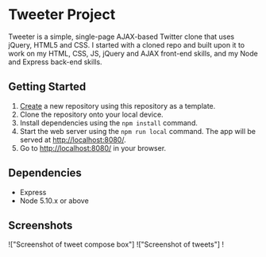 # Tweeter Project

Tweeter is a simple, single-page AJAX-based Twitter clone that uses jQuery, HTML5 and CSS. I started with a cloned repo and built upon it to work on my HTML, CSS, JS, jQuery and AJAX front-end skills, and my Node and Express back-end skills.



## Getting Started

1. [Create](https://docs.github.com/en/repositories/creating-and-managing-repositories/creating-a-repository-from-a-template) a new repository using this repository as a template.
2. Clone the repository onto your local device.
3. Install dependencies using the `npm install` command.
3. Start the web server using the `npm run local` command. The app will be served at <http://localhost:8080/>.
4. Go to <http://localhost:8080/> in your browser.

## Dependencies

- Express
- Node 5.10.x or above

## Screenshots

!["Screenshot of tweet compose box"]
!["Screenshot of tweets"]
!
